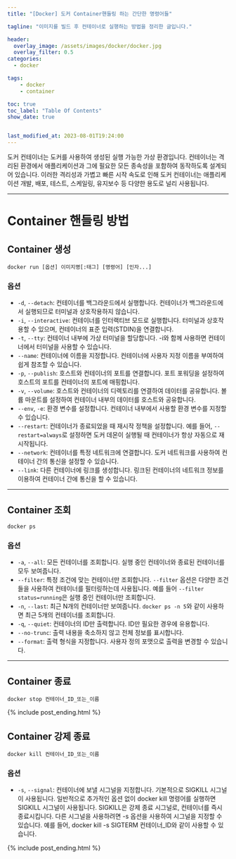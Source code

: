 ```yaml
---
title: "[Docker] 도커 Container핸들링 하는 간단한 명령어들"

tagline: "이미지를 빌드 후 컨테이너로 실행하는 방법을 정리한 글입니다."

header:
  overlay_image: /assets/images/docker/docker.jpg
  overlay_filter: 0.5
categories:
  - docker

tags:
    - docker
    - container

toc: true
toc_label: "Table Of Contents"
show_date: true


last_modified_at: 2023-08-01T19:24:00
---
```


도커 컨테이너는 도커를 사용하여 생성된 실행 가능한 가상 환경입니다. 컨테이너는 격리된 환경에서 애플리케이션과 그에 필요한 모든 종속성을 포함하여 동작하도록 설계되어 있습니다. 이러한 격리성과 가볍고 빠른 시작 속도로 인해 도커 컨테이너는 애플리케이션 개발, 배포, 테스트, 스케일링, 유지보수 등 다양한 용도로 널리 사용됩니다.

---

# Container 핸들링 방법

## Container 생성
``` shell
docker run [옵션] 이미지명[:태그] [명령어] [인자...]
```
### 옵션
- `-d`, `--detach`: 컨테이너를 백그라운드에서 실행합니다. 컨테이너가 백그라운드에서 실행되므로 터미널과 상호작용하지 않습니다.
- `-i`, `--interactive`: 컨테이너를 인터랙티브 모드로 실행합니다. 터미널과 상호작용할 수 있으며, 컨테이너의 표준 입력(STDIN)을 연결합니다.
- `-t`, `--tty`: 컨테이너 내부에 가상 터미널을 할당합니다. -i와 함께 사용하면 컨테이너에서 터미널을 사용할 수 있습니다.
- `--name`: 컨테이너에 이름을 지정합니다. 컨테이너에 사용자 지정 이름을 부여하여 쉽게 참조할 수 있습니다.
- `-p`, `--publish`: 호스트와 컨테이너의 포트를 연결합니다. 포트 포워딩을 설정하여 호스트의 포트를 컨테이너의 포트에 매핑합니다.
- `-v`, `--volume`: 호스트와 컨테이너의 디렉토리를 연결하여 데이터를 공유합니다. 볼륨 마운트를 설정하여 컨테이너 내부의 데이터를 호스트와 공유합니다.
- `--env`, `-e`: 환경 변수를 설정합니다. 컨테이너 내부에서 사용할 환경 변수를 지정할 수 있습니다.
- `--restart`: 컨테이너가 종료되었을 때 재시작 정책을 설정합니다. 예를 들어, `--restart=always`로 설정하면 도커 데몬이 실행될 때 컨테이너가 항상 자동으로 재시작됩니다.
- `--network`: 컨테이너를 특정 네트워크에 연결합니다. 도커 네트워크를 사용하여 컨테이너 간의 통신을 설정할 수 있습니다.
- `--link`: 다른 컨테이너에 링크를 생성합니다. 링크된 컨테이너의 네트워크 정보를 이용하여 컨테이너 간에 통신을 할 수 있습니다.

---

## Container 조회
``` shell
docker ps
```
### 옵션
- `-a`, `--all`: 모든 컨테이너를 조회합니다. 실행 중인 컨테이너와 종료된 컨테이너를 모두 보여줍니다.
- `--filter`: 특정 조건에 맞는 컨테이너만 조회합니다. `--filter` 옵션은 다양한 조건들을 사용하여 컨테이너를 필터링하는데 사용됩니다. 예를 들어 `--filter status=running`은 실행 중인 컨테이너만 조회합니다.
- `-n`, `--last`: 최근 N개의 컨테이너만 보여줍니다. `docker ps -n 5`와 같이 사용하면 최근 5개의 컨테이너를 조회합니다.
- `-q`, `--quiet`: 컨테이너의 ID만 출력합니다. ID만 필요한 경우에 유용합니다.
- `--no-trunc`: 출력 내용을 축소하지 않고 전체 정보를 표시합니다.
- `--format`: 출력 형식을 지정합니다. 사용자 정의 포맷으로 출력을 변경할 수 있습니다.

---

## Container 종료
``` shell
docker stop 컨테이너_ID_또는_이름
```

{% include post_ending.html %}

## Container 강제 종료
``` shell
docker kill 컨테이너_ID_또는_이름
```
### 옵션
- `-s`, `--signal`: 컨테이너에 보낼 시그널을 지정합니다. 기본적으로 SIGKILL 시그널이 사용됩니다. 일반적으로 추가적인 옵션 없이 docker kill 명령어를 실행하면 SIGKILL 시그널이 사용됩니다. SIGKILL은 강제 종료 시그널로, 컨테이너를 즉시 종료시킵니다. 다른 시그널을 사용하려면 -s 옵션을 사용하여 시그널을 지정할 수 있습니다. 예를 들어, docker kill -s SIGTERM 컨테이너_ID와 같이 사용할 수 있습니다.

{% include post_ending.html %}